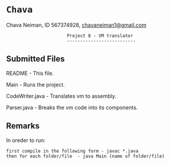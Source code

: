 `Chava`
===============================================================================
Chava Neiman, ID 567374928, chavaneiman1@gmail.com

                           Project 8 - VM translator
                           --------------------------


Submitted Files
---------------
README                  - This file.

Main       - Runs the project.

CodeWriter.java  - Translates vm to assembly.

Parser.java  - Breaks the vm code into its components.


Remarks
-------

In oreder to run:

    first compile in the following form - javac *.java
    then for each folder/file  - java Main (name of folder/file)
